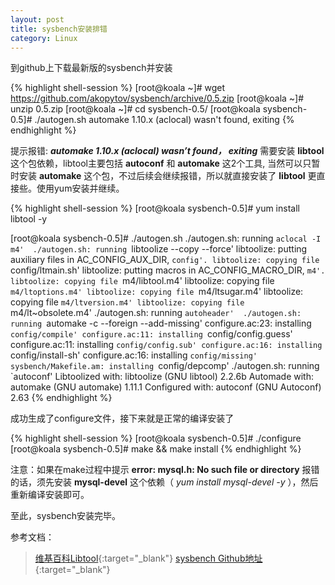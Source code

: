 ```yaml
---
layout: post
title: sysbench安装排错
category: Linux
---
```


到github上下载最新版的sysbench并安装

{% highlight shell-session %}
[root@koala ~]# wget https://github.com/akopytov/sysbench/archive/0.5.zip
[root@koala ~]# unzip 0.5.zip
[root@koala ~]# cd sysbench-0.5/
[root@koala sysbench-0.5]# ./autogen.sh 
automake 1.10.x (aclocal) wasn't found, exiting
{% endhighlight %}

提示报错: ***automake 1.10.x (aclocal) wasn’t found， exiting***
需要安装 **libtool** 这个包依赖，libtool主要包括 **autoconf** 和 **automake** 这2个工具, 当然可以只暂时安装 **automake** 这个包，不过后续会继续报错，所以就直接安装了 **libtool** 更直接些。使用yum安装并继续。

{% highlight shell-session %}
[root@koala sysbench-0.5]# yum install libtool -y

[root@koala sysbench-0.5]# ./autogen.sh 
./autogen.sh: running `aclocal -I m4' 
./autogen.sh: running `libtoolize --copy --force' 
libtoolize: putting auxiliary files in AC_CONFIG_AUX_DIR, `config'.
libtoolize: copying file `config/ltmain.sh'
libtoolize: putting macros in AC_CONFIG_MACRO_DIR, `m4'.
libtoolize: copying file `m4/libtool.m4'
libtoolize: copying file `m4/ltoptions.m4'
libtoolize: copying file `m4/ltsugar.m4'
libtoolize: copying file `m4/ltversion.m4'
libtoolize: copying file `m4/lt~obsolete.m4'
./autogen.sh: running `autoheader' 
./autogen.sh: running `automake -c --foreign --add-missing' 
configure.ac:23: installing `config/compile'
configure.ac:11: installing `config/config.guess'
configure.ac:11: installing `config/config.sub'
configure.ac:16: installing `config/install-sh'
configure.ac:16: installing `config/missing'
sysbench/Makefile.am: installing `config/depcomp'
./autogen.sh: running `autoconf' 
Libtoolized with: libtoolize (GNU libtool) 2.2.6b
Automade with: automake (GNU automake) 1.11.1
Configured with: autoconf (GNU Autoconf) 2.63
{% endhighlight %}

成功生成了configure文件，接下来就是正常的编译安装了

{% highlight shell-session %}
[root@koala sysbench-0.5]# ./configure
[root@koala sysbench-0.5]# make && make install
{% endhighlight %}

注意：如果在make过程中提示 **error: mysql.h: No such file or directory** 报错的话，须先安装 **mysql-devel** 这个依赖（ *yum install mysql-devel -y* ），然后重新编译安装即可。

至此，sysbench安装完毕。


参考文档：

> [维基百科Libtool](http://zh.wikipedia.org/wiki/Libtool){:target="_blank"}
> [sysbench Github地址](https://github.com/akopytov/sysbench){:target="_blank"}
